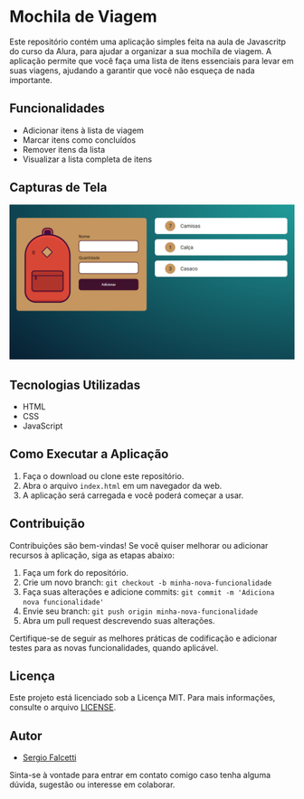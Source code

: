 # Mochila de Viagem

Este repositório contém uma aplicação simples feita na aula de Javascritp do curso da Alura, para ajudar a organizar a sua mochila de viagem. A aplicação permite que você faça uma lista de itens essenciais para levar em suas viagens, ajudando a garantir que você não esqueça de nada importante. 

## Funcionalidades

- Adicionar itens à lista de viagem
- Marcar itens como concluídos
- Remover itens da lista
- Visualizar a lista completa de itens

## Capturas de Tela

![Screenshot](screenshot.png#vitrinedev)

## Tecnologias Utilizadas

- HTML
- CSS
- JavaScript

## Como Executar a Aplicação

1. Faça o download ou clone este repositório.
2. Abra o arquivo `index.html` em um navegador da web.
3. A aplicação será carregada e você poderá começar a usar.

## Contribuição

Contribuições são bem-vindas! Se você quiser melhorar ou adicionar recursos à aplicação, siga as etapas abaixo:

1. Faça um fork do repositório.
2. Crie um novo branch: `git checkout -b minha-nova-funcionalidade`
3. Faça suas alterações e adicione commits: `git commit -m 'Adiciona nova funcionalidade'`
4. Envie seu branch: `git push origin minha-nova-funcionalidade`
5. Abra um pull request descrevendo suas alterações.

Certifique-se de seguir as melhores práticas de codificação e adicionar testes para as novas funcionalidades, quando aplicável.

## Licença

Este projeto está licenciado sob a Licença MIT. Para mais informações, consulte o arquivo [LICENSE](LICENSE).

## Autor


*  [Sergio Falcetti](https://github.com/falcettijr)

Sinta-se à vontade para entrar em contato comigo caso tenha alguma dúvida, sugestão ou interesse em colaborar.

